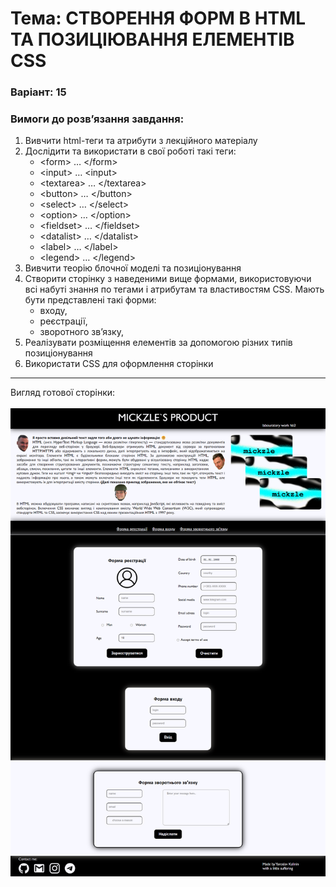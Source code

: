 # Тема: СТВОРЕННЯ ФОРМ В HTML ТА ПОЗИЦІЮВАННЯ ЕЛЕМЕНТІВ CSS 
### Варіант: 15

### Вимоги до розв’язання завдання: <br>
1. Вивчити html-теги та атрибути з лекційного матеріалу
2. Дослідити та використати в свої роботі такі теги:
   - \<form> … \</form> 
   - \<input> … \<input>
   - \<textarea> … \</textarea>
   - \<button> … \</button>
   - \<select> … \</select>
   - \<option> … \</option>
   - \<fieldset> … \</fieldset>
   - \<datalist> … \</datalist>
   - \<label> … \</label>
   - \<legend> … \</legend>
3. Вивчити теорію блочної моделі та позиціонування
4. Створити сторінку з наведеними вище формами, використовуючи всі набуті знання по тегами і атрибутам та властивостям CSS. Мають бути представлені такі форми:
   - входу,
   - реєстрації,
   - зворотного зв’язку,
5. Реалізувати розміщення елементів за допомогою різних типів позиціонування
6. Використати CSS для оформлення сторінки<br>
---
Вигляд готової сторінки:<br><br>
![Lr2](page.png)
